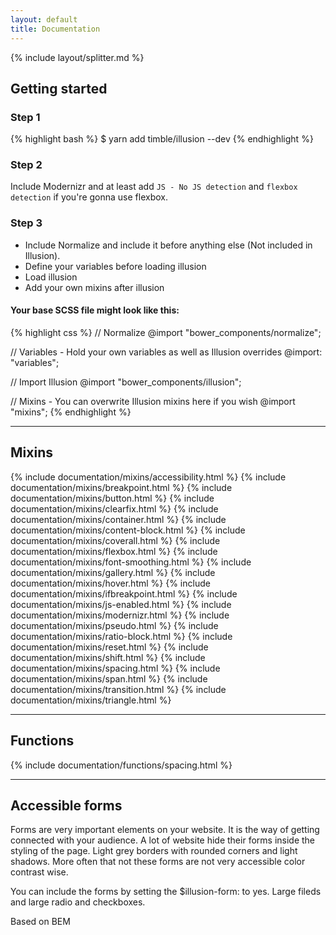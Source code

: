 ```yaml
---
layout: default
title: Documentation
---
```


{% include layout/splitter.md %}

## Getting started

### Step 1

{% highlight bash %}
$ yarn add timble/illusion --dev
{% endhighlight %}

### Step 2

Include Modernizr and at least add `JS - No JS detection` and `flexbox detection` if you're gonna use flexbox.

### Step 3

- Include Normalize and include it before anything else (Not included in Illusion).
- Define your variables before loading illusion
- Load illusion
- Add your own mixins after illusion

#### Your base SCSS file might look like this:

{% highlight css %}
// Normalize
@import "bower_components/normalize";

// Variables - Hold your own variables as well as Illusion overrides
@import: "variables";

// Import Illusion
@import "bower_components/illusion";

// Mixins - You can overwrite Illusion mixins here if you wish
@import "mixins";
{% endhighlight %}

---

## Mixins

{% include documentation/mixins/accessibility.html %}
{% include documentation/mixins/breakpoint.html %}
{% include documentation/mixins/button.html %}
{% include documentation/mixins/clearfix.html %}
{% include documentation/mixins/container.html %}
{% include documentation/mixins/content-block.html %}
{% include documentation/mixins/coverall.html %}
{% include documentation/mixins/flexbox.html %}
{% include documentation/mixins/font-smoothing.html %}
{% include documentation/mixins/gallery.html %}
{% include documentation/mixins/hover.html %}
{% include documentation/mixins/ifbreakpoint.html %}
{% include documentation/mixins/js-enabled.html %}
{% include documentation/mixins/modernizr.html %}
{% include documentation/mixins/pseudo.html %}
{% include documentation/mixins/ratio-block.html %}
{% include documentation/mixins/reset.html %}
{% include documentation/mixins/shift.html %}
{% include documentation/mixins/spacing.html %}
{% include documentation/mixins/span.html %}
{% include documentation/mixins/transition.html %}
{% include documentation/mixins/triangle.html %}

---

## Functions

{% include documentation/functions/spacing.html %}

---

## Accessible forms

Forms are very important elements on your website. It is the way of getting connected with your audience. A lot of website hide their forms inside the styling of the page. Light grey borders with rounded corners and light shadows. More often that not these forms are not very accessible color contrast wise.

You can include the forms by setting the $illusion-form: to yes. Large fileds and large radio and checkboxes.

Based on BEM
